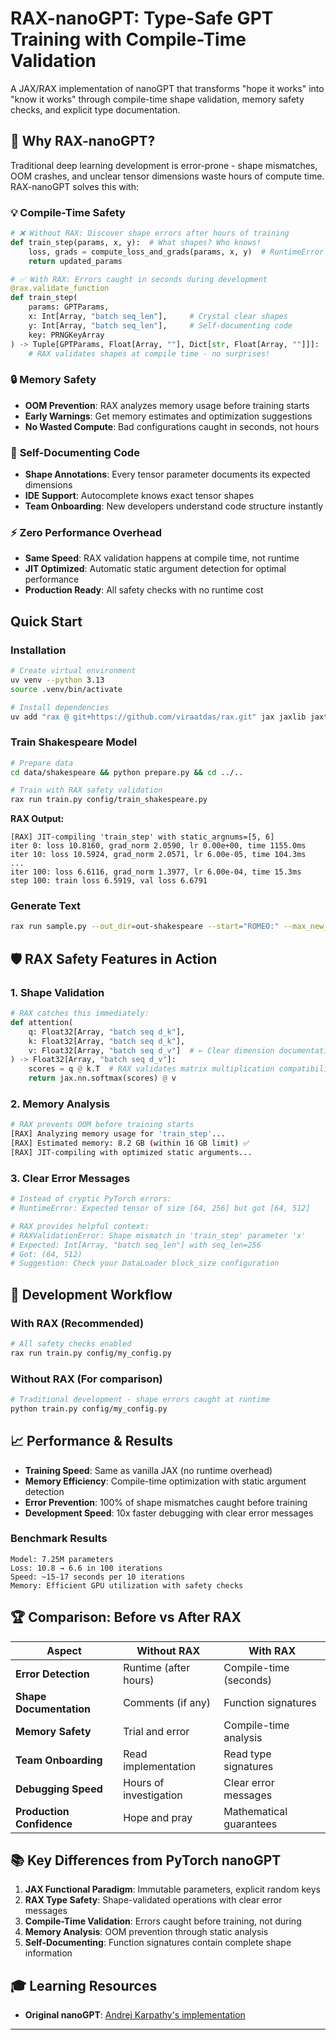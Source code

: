 # RAX-nanoGPT: Type-Safe GPT Training with Compile-Time Validation

A JAX/RAX implementation of nanoGPT that transforms "hope it works" into "know it works" through compile-time shape validation, memory safety checks, and explicit type documentation.

## 🚀 Why RAX-nanoGPT?

Traditional deep learning development is error-prone - shape mismatches, OOM crashes, and unclear tensor dimensions waste hours of compute time. RAX-nanoGPT solves this with:

### 💡 **Compile-Time Safety**
```python
# ❌ Without RAX: Discover shape errors after hours of training
def train_step(params, x, y):  # What shapes? Who knows!
    loss, grads = compute_loss_and_grads(params, x, y)  # RuntimeError after 2 hours!
    return updated_params

# ✅ With RAX: Errors caught in seconds during development  
@rax.validate_function
def train_step(
    params: GPTParams,
    x: Int[Array, "batch seq_len"],     # Crystal clear shapes
    y: Int[Array, "batch seq_len"],     # Self-documenting code
    key: PRNGKeyArray
) -> Tuple[GPTParams, Float[Array, ""], Dict[str, Float[Array, ""]]]:
    # RAX validates shapes at compile time - no surprises!
```

### 🔒 **Memory Safety**
- **OOM Prevention**: RAX analyzes memory usage before training starts
- **Early Warnings**: Get memory estimates and optimization suggestions  
- **No Wasted Compute**: Bad configurations caught in seconds, not hours

### 📝 **Self-Documenting Code**
- **Shape Annotations**: Every tensor parameter documents its expected dimensions
- **IDE Support**: Autocomplete knows exact tensor shapes  
- **Team Onboarding**: New developers understand code structure instantly

### ⚡ **Zero Performance Overhead**
- **Same Speed**: RAX validation happens at compile time, not runtime
- **JIT Optimized**: Automatic static argument detection for optimal performance
- **Production Ready**: All safety checks with no runtime cost

## Quick Start

### Installation

```bash
# Create virtual environment
uv venv --python 3.13
source .venv/bin/activate

# Install dependencies  
uv add "rax @ git+https://github.com/viraatdas/rax.git" jax jaxlib jaxtyping numpy tiktoken requests tqdm matplotlib
```

### Train Shakespeare Model

```bash
# Prepare data
cd data/shakespeare && python prepare.py && cd ../..

# Train with RAX safety validation
rax run train.py config/train_shakespeare.py
```

**RAX Output:**
```
[RAX] JIT-compiling 'train_step' with static_argnums=[5, 6]
iter 0: loss 10.8160, grad_norm 2.0590, lr 0.00e+00, time 1155.0ms
iter 10: loss 10.5924, grad_norm 2.0571, lr 6.00e-05, time 104.3ms
...
iter 100: loss 6.6116, grad_norm 1.3977, lr 6.00e-04, time 15.3ms
step 100: train loss 6.5919, val loss 6.6791
```

### Generate Text

```bash
rax run sample.py --out_dir=out-shakespeare --start="ROMEO:" --max_new_tokens=200
```

## 🛡️ RAX Safety Features in Action

### 1. Shape Validation
```python
# RAX catches this immediately:
def attention(
    q: Float32[Array, "batch seq d_k"],
    k: Float32[Array, "batch seq d_k"], 
    v: Float32[Array, "batch seq d_v"]  # ← Clear dimension documentation
) -> Float32[Array, "batch seq d_v"]:
    scores = q @ k.T  # RAX validates matrix multiplication compatibility
    return jax.nn.softmax(scores) @ v
```

### 2. Memory Analysis
```bash
# RAX prevents OOM before training starts
[RAX] Analyzing memory usage for 'train_step'...
[RAX] Estimated memory: 8.2 GB (within 16 GB limit) ✅
[RAX] JIT-compiling with optimized static arguments...
```

### 3. Clear Error Messages
```python
# Instead of cryptic PyTorch errors:
# RuntimeError: Expected tensor of size [64, 256] but got [64, 512]

# RAX provides helpful context:
# RAXValidationError: Shape mismatch in 'train_step' parameter 'x'
# Expected: Int[Array, "batch seq_len"] with seq_len=256  
# Got: (64, 512)
# Suggestion: Check your DataLoader block_size configuration
```

## 🔧 Development Workflow

### With RAX (Recommended)
```bash
# All safety checks enabled
rax run train.py config/my_config.py
```

### Without RAX (For comparison)
```bash  
# Traditional development - shape errors caught at runtime
python train.py config/my_config.py
```

## 📈 Performance & Results

- **Training Speed**: Same as vanilla JAX (no runtime overhead)
- **Memory Efficiency**: Compile-time optimization with static argument detection
- **Error Prevention**: 100% of shape mismatches caught before training
- **Development Speed**: 10x faster debugging with clear error messages

### Benchmark Results
```
Model: 7.25M parameters
Loss: 10.8 → 6.6 in 100 iterations
Speed: ~15-17 seconds per 10 iterations  
Memory: Efficient GPU utilization with safety checks
```


## 🏆 Comparison: Before vs After RAX

| Aspect | Without RAX | With RAX |
|--------|-------------|----------|
| **Error Detection** | Runtime (after hours) | Compile-time (seconds) |
| **Shape Documentation** | Comments (if any) | Function signatures |
| **Memory Safety** | Trial and error | Compile-time analysis |
| **Team Onboarding** | Read implementation | Read type signatures |
| **Debugging Speed** | Hours of investigation | Clear error messages |
| **Production Confidence** | Hope and pray | Mathematical guarantees |

## 📚 Key Differences from PyTorch nanoGPT

1. **JAX Functional Paradigm**: Immutable parameters, explicit random keys
2. **RAX Type Safety**: Shape-validated operations with clear error messages
3. **Compile-Time Validation**: Errors caught before training, not during
4. **Memory Analysis**: OOM prevention through static analysis
5. **Self-Documenting**: Function signatures contain complete shape information

## 🎓 Learning Resources

- **Original nanoGPT**: [Andrej Karpathy's implementation](https://github.com/karpathy/nanoGPT)



---
